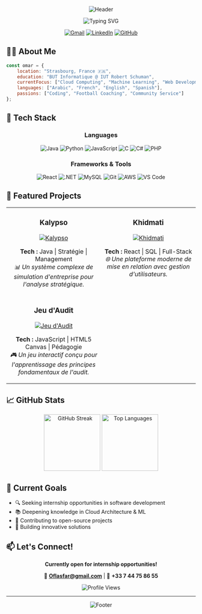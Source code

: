 <div align="center">

![Header](https://capsule-render.vercel.app/api?type=waving&color=gradient&customColorList=6,11,20&height=180&section=header&text=Omar%20Farouk%20LASFAR&fontSize=42&fontAlignY=35&desc=Full-Stack%20Developer%20in%20Progress&descSize=20&descAlignY=55&animation=twinkling)

<p align="center">
  <img src="https://readme-typing-svg.herokuapp.com?font=Fira+Code&size=22&duration=2500&pause=500&color=9D4EDD&center=true&vCenter=true&width=440&lines=Software+Engineering+Student;Full-Stack+Developer;Problem+Solver;Always+Learning" alt="Typing SVG" />
</p>

<p align="center">
  <a href="mailto:Oflasfar@gmail.com"><img src="https://img.shields.io/badge/Gmail-D14836?style=for-the-badge&logo=gmail&logoColor=white" alt="Gmail"/></a>
  <a href="https://linkedin.com/in/omar-farouk-lasfar"><img src="https://img.shields.io/badge/LinkedIn-0077B5?style=for-the-badge&logo=linkedin&logoColor=white" alt="LinkedIn"/></a>
  <a href="https://github.com/oflasfar"><img src="https://img.shields.io/badge/GitHub-100000?style=for-the-badge&logo=github&logoColor=white" alt="GitHub"/></a>
</p>

</div>

## 👨‍💻 About Me

```javascript
const omar = {
    location: "Strasbourg, France 🇫🇷",
    education: "BUT Informatique @ IUT Robert Schuman",
    currentFocus: ["Cloud Computing", "Machine Learning", "Web Development"],
    languages: ["Arabic", "French", "English", "Spanish"],
    passions: ["Coding", "Football Coaching", "Community Service"]
};
```

## 🚀 Tech Stack

<div align="center">

### Languages
![Java](https://img.shields.io/badge/Java-ED8B00?style=flat-square&logo=openjdk&logoColor=white)
![Python](https://img.shields.io/badge/Python-3776AB?style=flat-square&logo=python&logoColor=white)
![JavaScript](https://img.shields.io/badge/JavaScript-F7DF1E?style=flat-square&logo=javascript&logoColor=black)
![C](https://img.shields.io/badge/C-00599C?style=flat-square&logo=c&logoColor=white)
![C#](https://img.shields.io/badge/C%23-239120?style=flat-square&logo=c-sharp&logoColor=white)
![PHP](https://img.shields.io/badge/PHP-777BB4?style=flat-square&logo=php&logoColor=white)

### Frameworks & Tools
![React](https://img.shields.io/badge/React-20232A?style=flat-square&logo=react&logoColor=61DAFB)
![.NET](https://img.shields.io/badge/.NET-5C2D91?style=flat-square&logo=.net&logoColor=white)
![MySQL](https://img.shields.io/badge/MySQL-005C84?style=flat-square&logo=mysql&logoColor=white)
![Git](https://img.shields.io/badge/Git-F05032?style=flat-square&logo=git&logoColor=white)
![AWS](https://img.shields.io/badge/AWS-232F3E?style=flat-square&logo=amazon-aws&logoColor=white)
![VS Code](https://img.shields.io/badge/VS%20Code-007ACC?style=flat-square&logo=visual-studio-code&logoColor=white)

</div>

## 💼 Featured Projects

<table>
  <tr>
    <td width="50%" valign="top">
      <h3 align="center">Kalypso</h3>
      <div align="center">
        <a href="#">
          <img src="https://img.shields.io/badge/Business%20Simulator-FF6B6B?style=for-the-badge" alt="Kalypso"/>
        </a>
        <br/>
        <p>
          <strong>Tech :</strong> Java | Stratégie | Management
          <br/>
          <em>📊 Un système complexe de simulation d'entreprise pour l'analyse stratégique.</em>
        </p>
      </div>
    </td>
    <td width="50%" valign="top">
      <h3 align="center">Khidmati</h3>
      <div align="center">
        <a href="#">
          <img src="https://img.shields.io/badge/Web%20Platform-4ECDC4?style=for-the-badge" alt="Khidmati"/>
        </a>
        <br/>
        <p>
          <strong>Tech :</strong> React | SQL | Full-Stack
          <br/>
          <em>🌐 Une plateforme moderne de mise en relation avec gestion d'utilisateurs.</em>
        </p>
      </div>
    </td>
  </tr>
  <tr>
    <td width="50%" valign="top">
      <h3 align="center">Jeu d'Audit</h3>
      <div align="center">
        <a href="#">
          <img src="https://img.shields.io/badge/Serious%20Game-5D6D7E?style=for-the-badge" alt="Jeu d'Audit"/>
        </a>
        <br/>
        <p>
          <strong>Tech :</strong> JavaScript | HTML5 Canvas | Pédagogie
          <br/>
          <em>🎮 Un jeu interactif conçu pour l'apprentissage des principes fondamentaux de l'audit.</em>
        </p>
      </div>
    </td>
    <td width="50%" valign="top">
      </td>
  </tr>
</table>

## 📈 GitHub Stats

<div align="center">
  <img src="https://github-readme-streak-stats.herokuapp.com/?user=oflasfar&theme=tokyonight&hide_border=true&card_width=400" alt="GitHub Streak" height="150"/>
  <img src="https://github-readme-stats.vercel.app/api/top-langs/?username=oflasfar&theme=tokyonight&hide_border=true&layout=compact&card_width=400" alt="Top Languages" height="150"/>
</div>

## 🎯 Current Goals

- 🔍 Seeking internship opportunities in software development
- 📚 Deepening knowledge in Cloud Architecture & ML
- 🌟 Contributing to open-source projects
- 🚀 Building innovative solutions

## 📫 Let's Connect!

<div align="center">

**Currently open for internship opportunities!**

📧 **Oflasfar@gmail.com** | 📱 **+33 7 44 75 86 55**

<img src="https://komarev.com/ghpvc/?username=oflasfar&color=blueviolet&style=flat-square&label=Profile+Views" alt="Profile Views"/>

</div>

---

<div align="center">
  
![Footer](https://capsule-render.vercel.app/api?type=waving&color=gradient&customColorList=6,11,20&height=100&section=footer)

</div>
